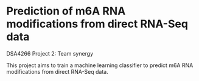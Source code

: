 # Prediction of m6A RNA modifications from direct RNA-Seq data
DSA4266 Project 2: Team synergy

This project aims to train a machine learning classifier to predict m6A RNA modifications from direct RNA-Seq data. 
